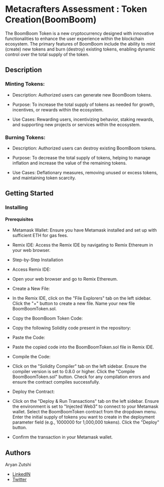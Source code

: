 # Metacrafters Assessment : Token Creation(BoomBoom)

The BoomBoom Token is a new cryptocurrency designed with innovative functionalities to enhance the user experience within the blockchain ecosystem. The primary features of BoomBoom include the ability to mint (create) new tokens and burn (destroy) existing tokens, enabling dynamic control over the total supply of the token.

## Description

### Minting Tokens:

- Description: Authorized users can generate new BoomBoom tokens.
  
- Purpose: To increase the total supply of tokens as needed for growth, incentives, or rewards within the ecosystem.

- Use Cases: Rewarding users, incentivizing behavior, staking rewards, and supporting new projects or services within the ecosystem.

### Burning Tokens:

- Description: Authorized users can destroy existing BoomBoom tokens.

- Purpose: To decrease the total supply of tokens, helping to manage inflation and increase the value of the remaining tokens.

- Use Cases: Deflationary measures, removing unused or excess tokens, and maintaining token scarcity.

## Getting Started

### Installing

#### Prerequisites

- Metamask Wallet: Ensure you have Metamask installed and set up with sufficient ETH for gas fees.

- Remix IDE: Access the Remix IDE by navigating to Remix Ethereum in your web browser.

- Step-by-Step Installation

- Access Remix IDE:

- Open your web browser and go to Remix Ethereum.

- Create a New File:

- In the Remix IDE, click on the "File Explorers" tab on the left sidebar.
Click the "+" button to create a new file.
Name your new file BoomBoomToken.sol.

- Copy the BoomBoom Token Code:

- Copy the following Solidity code present in the repository:

- Paste the Code:

- Paste the copied code into the BoomBoomToken.sol file in Remix IDE.

- Compile the Code:

- Click on the "Solidity Compiler" tab on the left sidebar.
Ensure the compiler version is set to 0.8.0 or higher.
Click the "Compile BoomBoomToken.sol" button.
Check for any compilation errors and ensure the contract compiles successfully.

- Deploy the Contract:

- Click on the "Deploy & Run Transactions" tab on the left sidebar.
Ensure the environment is set to "Injected Web3" to connect to your Metamask wallet.
Select the BoomBoomToken contract from the dropdown menu.
Enter the initial supply of tokens you want to create in the deployment parameter field (e.g., 1000000 for 1,000,000 tokens).
Click the "Deploy" button.

- Confirm the transaction in your Metamask wallet.

## Authors

 Aryan Zutshi  
- [LinkedIN](www.linkedin.com/in/aryanzutshi) 
- [Twitter](https://twitter.com/AryanZutshi1)

